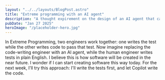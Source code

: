 ```yaml
---
layout: "../../layouts/BlogPost.astro"
title: "Extreme programming with an AI agent"
description: "A thought expirement on the design of an AI agent that can build useful software."
pubDate: "Jan 27 2025"
heroImage: "/placeholder-hero.jpg"
---
```


In Extreme Programming, two engineers work together: one writes the test while the other writes code to pass that test.
Now imagine replacing the code-writing engineer with an AI agent, while the human engineer writes tests in plain English.
I believe this is how software will be created in the near future. I wonder if I can start creating software this way today. For the next week, I'll try this approach: I'll write the tests first, and let Copilot write the code.
